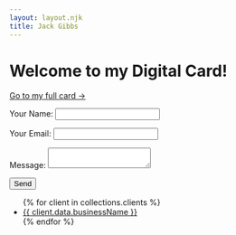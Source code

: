 ```yaml
---
layout: layout.njk
title: Jack Gibbs
---
```


# Welcome to my Digital Card!

[Go to my full card →](./site-john/)

<form name="contact" method="POST" data-netlify="true" netlify-honeypot="bot-field">
  <!-- Honeypot field to prevent spam -->
  <input type="hidden" name="form-name" value="contact" />
  <p style="display:none;">
    <label>Don’t fill this out if you’re human: <input name="bot-field" /></label>
  </p>

  <p>
    <label>Your Name: <input type="text" name="name" required /></label>
  </p>

  <p>
    <label>Your Email: <input type="email" name="email" required /></label>
  </p>

  <p>
    <label>Message: <textarea name="message" required></textarea></label>
  </p>

  <p>
    <button type="submit">Send</button>
  </p>
</form>
<form name="contact" method="POST" data-netlify="true" netlify-honeypot="bot-field" action="/thank-you">
<ul>
  {% for client in collections.clients %}
    <li>
      <a href="/clients/{{ client.fileSlug }}/">{{ client.data.businessName }}</a>
    </li>
  {% endfor %}
</ul>


